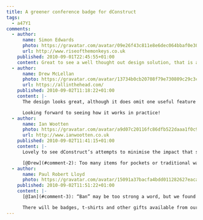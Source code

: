 ```yaml
---
title: A greener conference badge for dConstruct
tags:
  - a47Y1
comments:
  - author:
      name: Simon Edwards
      photo: https://gravatar.com/avatar/09e26f43c811e8e6dec064bbaf0e30b8
      url: http://www.riseofthemonkeys.co.uk
    published: 2010-09-01T22:45:55+01:00
    content: Great to see a well thought out design solution, that is also more environmentally friendly too.
  - author:
      name: Drew McLellan
      photo: https://gravatar.com/avatar/13734b0cb20708f79e730809c29c3c48
      url: https://allinthehead.com/
    published: 2010-09-02T11:18:22+01:00
    content: |-
      The design looks great, although it does omit one useful feature of the plastic wallet - the ability to store various business cards/stickers/wotnot that you inevitably pick up through the course of the day.

      Looking forward to seeing how it works in practice!
  - author:
      name: Ian Wootten
      photo: https://gravatar.com/avatar/a9d07c20116fc86dfb522daaa1f0c923
      url: http://www.ianwootten.co.uk
    published: 2010-09-02T11:41:15+01:00
    content: |-
      Lovely to see dConstruct’s attempts to minimise the impact that such an event has on the environment. Does banning swag bags mean banning all swag at the event too?

      [@Drew](#comment-2): Too many items for pockets or traditional wallets?
  - author:
      name: Paul Robert Lloyd
      photo: https://gravatar.com/avatar/15091a37bacfa4bdd011282627eaca2b
    published: 2010-09-02T11:51:22+01:00
    content: |-
      [@Ian](#comment-3): “Ban” may be too strong a word, but we found putting hundreds of swag bags together more hassle than it was worth (in addition to it being a wasteful enterprise).

      There will be badges, t-shirts and other gifts available from our sponsors stands, but these are for you to pick-up rather than be forced upon you.
---
```

